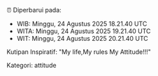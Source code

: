 ⏰ Diperbarui pada:
- WIB: Minggu, 24 Agustus 2025 18.21.40 UTC
- WITA: Minggu, 24 Agustus 2025 19.21.40 UTC
- WIT: Minggu, 24 Agustus 2025 20.21.40 UTC

Kutipan Inspiratif:
"My life,My rules My Attitude!!!"


Kategori: attitude

